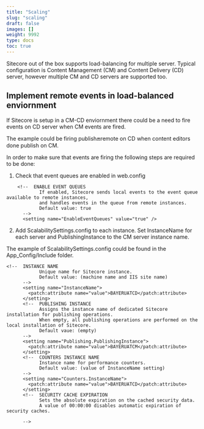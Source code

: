 ```yaml
---
title: "Scaling"
slug: "scaling"
draft: false
images: []
weight: 9992
type: docs
toc: true
---
```


Sitecore out of the box supports load-balancing for multiple server. Typical configuration is Content Management (CM) and Content Delivery (CD) server, however multiple CM and CD servers are supported too.

## Implement remote events in load-balanced enviornment
If Sitecore is setup in a CM-CD enviornment there could be a need to fire events on CD server when CM events are fired.

The example could be firing publish:end:remote on CD when content editors done publish on CM.

In order to make sure that events are firing the following steps are required to be done:

1) Check that event queues are enabled in web.config

<!-- language: xml -->
        <!--  ENABLE EVENT QUEUES
                If enabled, Sitecore sends local events to the event queue available to remote instances,
                and handles events in the queue from remote instances.
                Default value: true
          -->
          <setting name="EnableEventQueues" value="true" />

2) Add ScalabilitySettings.config to each instance. Set InstanceName for each server and PublishingInstance to the CM server instance name.

The example of ScalabilitySettings.config could be found in the App_Config/Include folder.

<!-- language: xml -->
    <!--  INSTANCE NAME
                Unique name for Sitecore instance.
                Default value: (machine name and IIS site name)
          -->
          <setting name="InstanceName">
            <patch:attribute name="value">BAYERUATCD</patch:attribute>
          </setting>
          <!--  PUBLISHING INSTANCE
                Assigns the instance name of dedicated Sitecore installation for publishing operations.
                When empty, all publishing operations are performed on the local installation of Sitecore.
                Default vaue: (empty)
          -->
          <setting name="Publishing.PublishingInstance">
            <patch:attribute name="value">BAYERUATCM</patch:attribute>
          </setting>
          <!--  COUNTERS INSTANCE NAME
                Instance name for performance counters.
                Default value: (value of InstanceName setting)
          -->
          <setting name="Counters.InstanceName">
            <patch:attribute name="value">BAYERUATCD</patch:attribute>
          </setting>
          <!--  SECURITY CACHE EXPIRATION
                Sets the absolute expiration on the cached security data.
                A value of 00:00:00 disables automatic expiration of security caches.
    
          -->




